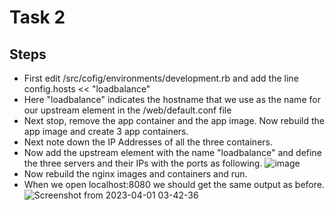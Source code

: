 # Task 2

## Steps
 - First edit /src/cofig/environments/development.rb and add the line config.hosts << "loadbalance"
 - Here "loadbalance" indicates the hostname that we use as the name for our upstream element in the /web/default.conf file
 - Next stop, remove the app container and the app image. Now rebuild the app image and create 3 app containers.
 - Next note down the IP Addresses of all the three containers.
 - Now add the upstream element with the name "loadbalance" and define the three servers and their IPs with the ports as following.
 ![image](https://user-images.githubusercontent.com/78261857/229306515-3e62e3f7-9984-4d24-b88b-41ce6c70ec3a.png)
 - Now rebuild the nginx images and containers and run.
 - When we open localhost:8080 we should get the same output as before.
 ![Screenshot from 2023-04-01 03-42-36](https://user-images.githubusercontent.com/78261857/229302046-1066bd10-bc94-4c4c-8623-c86876772e7d.png)
